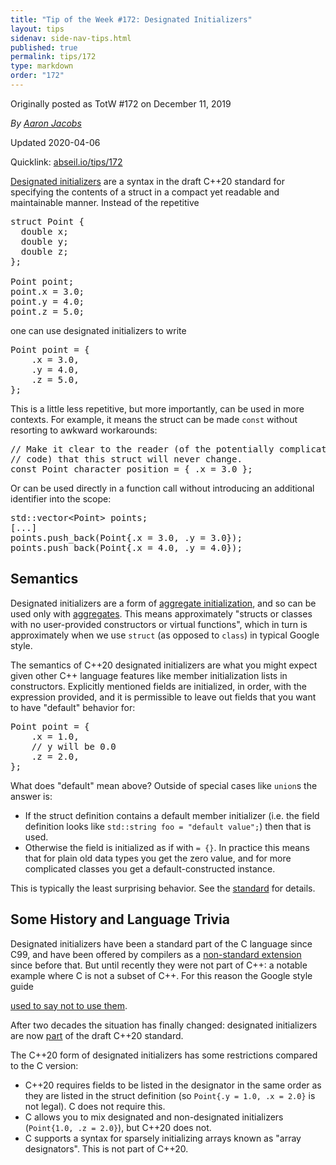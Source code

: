 ```yaml
---
title: "Tip of the Week #172: Designated Initializers"
layout: tips
sidenav: side-nav-tips.html
published: true
permalink: tips/172
type: markdown
order: "172"
---
```


Originally posted as TotW #172 on December 11, 2019

*By [Aaron Jacobs](mailto:jacobsa@google.com)*

Updated 2020-04-06

Quicklink: [abseil.io/tips/172](https://abseil.io/tips/172)


[Designated initializers](https://en.cppreference.com/w/cpp/language/aggregate_initialization#Designated_initializers)
are a syntax in the draft C++20 standard for specifying the contents of a struct
in a compact yet readable and maintainable manner. Instead of the repetitive

<pre class="prettyprint lang-cpp code">
struct Point {
  double x;
  double y;
  double z;
};

Point point;
point.x = 3.0;
point.y = 4.0;
point.z = 5.0;
</pre>

one can use designated initializers to write

<pre class="prettyprint lang-cpp code">
Point point = {
    .x = 3.0,
    .y = 4.0,
    .z = 5.0,
};
</pre>

This is a little less repetitive, but more importantly, can be used in more
contexts. For example, it means the struct can be made `const` without resorting
to awkward workarounds:

<pre class="prettyprint lang-cpp code">
// Make it clear to the reader (of the potentially complicated larger piece of
// code) that this struct will never change.
const Point character_position = { .x = 3.0 };
</pre>

Or can be used directly in a function call without introducing an additional
identifier into the scope:

<pre class="prettyprint lang-cpp code">
std::vector&lt;Point&gt; points;
[...]
points.push_back(Point{.x = 3.0, .y = 3.0});
points.push_back(Point{.x = 4.0, .y = 4.0});
</pre>

## Semantics

Designated initializers are a form of
[aggregate initialization][aggregate-initialization], and so can be used only
with [aggregates][]. This means approximately "structs or classes with no
user-provided constructors or virtual functions", which in turn is approximately
when we use `struct` (as opposed to `class`) in typical Google style.

[aggregate-initialization]: https://en.cppreference.com/w/cpp/language/aggregate_initialization
[aggregates]: https://en.cppreference.com/w/cpp/language/aggregate_initialization#Explanation

The semantics of C++20 designated initializers are what you might expect given
other C++ language features like member initialization lists in constructors.
Explicitly mentioned fields are initialized, in order, with the expression
provided, and it is permissible to leave out fields that you want to have
"default" behavior for:

<pre class="prettyprint lang-cpp code">
Point point = {
    .x = 1.0,
    // y will be 0.0
    .z = 2.0,
};
</pre>

What does "default" mean above? Outside of special cases like `union`s the
answer is:

*   If the struct definition contains a default member initializer (i.e. the
    field definition looks like `std::string foo = "default value";`) then that
    is used.
*   Otherwise the field is initialized as if with `= {}`. In practice this means
    that for plain old data types you get the zero value, and for more
    complicated classes you get a default-constructed instance.

This is typically the least surprising behavior. See the
[standard](http://eel.is/c++draft/dcl.init#aggr-5) for details.

## Some History and Language Trivia

Designated initializers have been a standard part of the C language since C99,
and have been offered by compilers as a
[non-standard extension](https://gcc.gnu.org/onlinedocs/gcc/Designated-Inits.html)
since before that. But until recently they were not part of C++: a notable
example where C is not a subset of C++. For this reason the Google style guide
<!-- totw:google3(cl number) -->
[used to say not to use them](https://google.github.io/styleguide/cppguide.html?cl=282453546#Nonstandard_Extensions).
<!-- totw:oss-replace with [used to say not to use them](https://google.github.io/styleguide/cppguide.html#Nonstandard_Extensions). -->

After two decades the situation has finally changed: designated initializers are
now [part](http://eel.is/c++draft/dcl.init#aggr-3) of the draft C++20 standard.

The C++20 form of designated initializers has some restrictions compared to the
C version:

*   C++20 requires fields to be listed in the designator in the same order as
    they are listed in the struct definition (so `Point{.y = 1.0, .x = 2.0}` is
    not legal). C does not require this.
*   C allows you to mix designated and non-designated initializers (`Point{1.0,
    .z = 2.0}`), but C++20 does not.
*   C supports a syntax for sparsely initializing arrays known as "array
    designators". This is not part of C++20.
